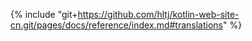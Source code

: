 {% include "git+https://github.com/hltj/kotlin-web-site-cn.git/pages/docs/reference/index.md#translations" %}
